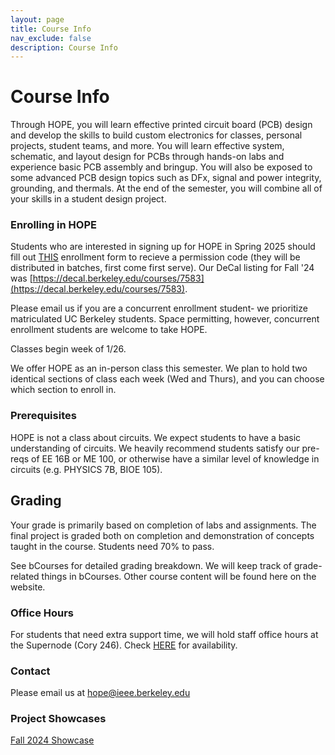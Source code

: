 ```yaml
---
layout: page
title: Course Info
nav_exclude: false
description: Course Info
---
```


# Course Info

Through HOPE, you will learn effective printed circuit board (PCB) design and develop the skills to build custom electronics for classes, personal projects, student teams, and more. You will learn effective system, schematic, and layout design for PCBs through hands-on labs and experience basic PCB assembly and bringup. You will also be exposed to some advanced PCB design topics such as DFx, signal and power integrity, grounding, and thermals. At the end of the semester, you will combine all of your skills in a student design project.

### Enrolling in HOPE

Students who are interested in signing up for HOPE in Spring 2025 should fill out [THIS](https://berkie.ee/hope-sp25-apply) enrollment form to recieve a permission code (they will be distributed in batches, first come first serve). Our DeCal listing for Fall '24 was [https://decal.berkeley.edu/courses/7583](https://decal.berkeley.edu/courses/7583).

Please email us if you are a concurrent enrollment student- we prioritize matriculated UC Berkeley students. Space permitting, however, concurrent enrollment students are welcome to take HOPE.

Classes begin week of 1/26.

We offer HOPE as an in-person class this semester. We plan to hold two identical sections of class each week (Wed and Thurs), and you can choose which section to enroll in.

### Prerequisites

HOPE is not a class about circuits. We expect students to have a basic understanding of circuits. We heavily recommend students satisfy our pre-reqs of EE 16B or ME 100, or otherwise have a similar level of knowledge in circuits (e.g. PHYSICS 7B, BIOE 105).


## Grading

Your grade is primarily based on completion of labs and assignments. The final project is graded both on completion and demonstration of concepts taught in the course. Students need 70% to pass.

See bCourses for detailed grading breakdown. We will keep track of grade-related things in bCourses. Other course content will be found here on the website.

### Office Hours

For students that need extra support time, we will hold staff office hours at the Supernode (Cory 246). Check [HERE](https://calendar.google.com/calendar/u/1?cid=Y19zNHVpbDdwa2d0NXZnYTRtNzAwYTVuaWRuNEBncm91cC5jYWxlbmRhci5nb29nbGUuY29t&ref=ieee.studentorg.berkeley.edu) for availability.

### Contact

Please email us at [hope@ieee.berkeley.edu](hope@ieee.berkeley.edu)

### Project Showcases

[Fall 2024 Showcase](https://sites.google.com/berkeley.edu/hope-fall-24-showcasesp24)
